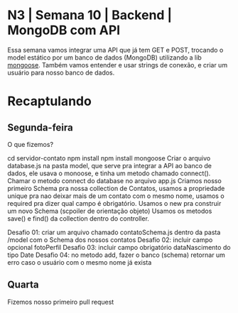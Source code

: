 # N3 | Semana 10 | Backend | MongoDB com API
Essa semana vamos integrar uma API que já tem GET e POST, trocando o model estático por um banco de dados (MongoDB) utilizando a lib [mongoose](https://mongoosejs.com/).
Também vamos entender e usar strings de conexão, e criar um usuário para nosso banco de dados.

# Recaptulando
## Segunda-feira
O que fizemos?

cd servidor-contato
npm install
npm install mongoose 
Criar o arquivo database.js na pasta model, que serve pra integrar a API ao banco de dados, ele usava o monoose, e tinha  um metodo chamado connect().
Chamar o metodo connect do database no arquivo app.js
Criamos nosso primeiro Schema pra nossa collection de Contatos, usamos a propriedade unique pra nao deixar mais de um contato com o mesmo nome, usamos o required pra dizer qual campo é obrigatório.
Usamos o new pra construir um novo Schema (scpoiler de orientação objeto)
Usamos os metodos save() e find() da collection dentro do controller.

Desafio 01: criar um arquivo chamado contatoSchema.js dentro da pasta /model com o Schema dos nossos contatos
Desafio 02: incluir campo opcional fotoPerfil
Desafio 03: incluir campo obrigatório dataNascimento do tipo Date
Desafio 04: no metodo add, fazer o banco (schema) retornar um erro caso o usuário com o mesmo nome já exista

## Quarta
Fizemos nosso primeiro pull request
